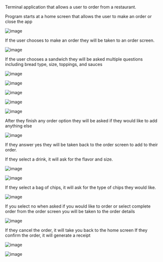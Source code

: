 Terminal application that allows a user to order from a restaurant.

Program starts at a home screen that allows the user to make an order or close the app

![image](https://github.com/Magtobi/Deli-cious/assets/146876229/0c5c1f74-b748-45ba-b9bb-d03d46c6b6c7)



If the user chooses to make an order they will be taken to an order screen.

![image](https://github.com/Magtobi/Deli-cious/assets/146876229/db173b95-cbf0-4ccb-ac13-23ed8cc5ba8d)



If the user chooses a sandwich they will be asked multiple questions including bread type, size, toppings, and sauces

![image](https://github.com/Magtobi/Deli-cious/assets/146876229/ae9234ce-9e34-429c-b328-cfa49e2349ec)


![image](https://github.com/Magtobi/Deli-cious/assets/146876229/450e9462-fd7e-44c4-9cc4-8dbc713513ad)


![image](https://github.com/Magtobi/Deli-cious/assets/146876229/a66c8184-8056-4206-a2df-29945fc0059a)


![image](https://github.com/Magtobi/Deli-cious/assets/146876229/6bb260f6-03cc-4ece-821c-6388cf58dda9)


![image](https://github.com/Magtobi/Deli-cious/assets/146876229/8f48997e-39cf-4df1-8487-7a2cdfe5323d)



After they finish any order option they will be asked if they would like to add anything else

![image](https://github.com/Magtobi/Deli-cious/assets/146876229/4f1870c0-a6ec-4400-a804-e015b91faa06)


If they answer yes they will be taken back to the order screen to add to their order.

If they select a drink, it will ask for the flavor and size.

![image](https://github.com/Magtobi/Deli-cious/assets/146876229/882ddc71-3fcb-4393-b1b4-b657863bba7e)


![image](https://github.com/Magtobi/Deli-cious/assets/146876229/f8ec0082-bc5b-41e1-b7f5-1a38f4441b50)



If they select a bag of chips, it will ask for the type of chips they would like.

![image](https://github.com/Magtobi/Deli-cious/assets/146876229/271eb3cb-8c65-4661-9494-9ce0b3734cb3)



If you select no when asked if you would like to order or select complete order from the order screen you will be taken to the order details

![image](https://github.com/Magtobi/Deli-cious/assets/146876229/1b6ad47c-fecf-4388-adfa-4d183599aa87)

If they cancel the order, it will take you back to the home screen
If they confirm the order, it will generate a receipt

![image](https://github.com/Magtobi/Deli-cious/assets/146876229/dafcd599-0bf2-44ef-b190-f4541a78fbec)


![image](https://github.com/Magtobi/Deli-cious/assets/146876229/5ddff008-b2c6-4e57-8a07-b4c0cdbbe2f7)
